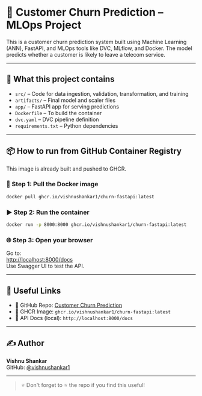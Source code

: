 # 🧠 Customer Churn Prediction – MLOps Project

This is a customer churn prediction system built using Machine Learning (ANN), FastAPI, and MLOps tools like DVC, MLflow, and Docker. The model predicts whether a customer is likely to leave a telecom service.

---

## 📂 What this project contains

- `src/` – Code for data ingestion, validation, transformation, and training  
- `artifacts/` – Final model and scaler files  
- `app/` – FastAPI app for serving predictions  
- `Dockerfile` – To build the container  
- `dvc.yaml` – DVC pipeline definition  
- `requirements.txt` – Python dependencies  

---

## 📦 How to run from GitHub Container Registry

This image is already built and pushed to GHCR.

### 🔧 Step 1: Pull the Docker image

```bash
docker pull ghcr.io/vishnushankar1/churn-fastapi:latest
```

### ▶️ Step 2: Run the container

```bash
docker run -p 8000:8000 ghcr.io/vishnushankar1/churn-fastapi:latest
```

### 🌐 Step 3: Open your browser

Go to:  
[http://localhost:8000/docs](http://localhost:8000/docs)  
Use Swagger UI to test the API.

---

## 🔗 Useful Links

- 🔗 GitHub Repo: [Customer Churn Prediction](https://github.com/vishnushankar1/Customer-Churn-Prediction-with-mlops)  
- 🔗 GHCR Image: `ghcr.io/vishnushankar1/churn-fastapi:latest`  
- 🔗 API Docs (local): `http://localhost:8000/docs`  

---

## ✍️ Author

**Vishnu Shankar**  
GitHub: [@vishnushankar1](https://github.com/vishnushankar1)

---

> ⭐ Don't forget to ⭐ the repo if you find this useful!